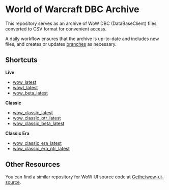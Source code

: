 # World of Warcraft DBC Archive

This repository serves as an archive of WoW DBC (DataBaseClient) files converted to CSV format for convenient access.

A daily workflow ensures that the archive is up-to-date and includes new files, and creates or updates [branches](https://github.com/Vladinator/wow-dbc-archive/branches/active) as necessary.

## Shortcuts

**Live**
- [wow_latest](https://github.com/Vladinator/wow-dbc-archive/tree/release/wow_latest)
- [wowt_latest](https://github.com/Vladinator/wow-dbc-archive/tree/release/wowt_latest)
- [wow_beta_latest](https://github.com/Vladinator/wow-dbc-archive/tree/release/wow_beta_latest)

**Classic**
- [wow_classic_latest](https://github.com/Vladinator/wow-dbc-archive/tree/release/wow_classic_latest)
- [wow_classic_ptr_latest](https://github.com/Vladinator/wow-dbc-archive/tree/release/wow_classic_ptr_latest)
- [wow_classic_beta_latest](https://github.com/Vladinator/wow-dbc-archive/tree/release/wow_classic_beta_latest)

**Classic Era**
- [wow_classic_era_latest](https://github.com/Vladinator/wow-dbc-archive/tree/release/wow_classic_era_latest)
- [wow_classic_era_ptr_latest](https://github.com/Vladinator/wow-dbc-archive/tree/release/wow_classic_era_ptr_latest)

## Other Resources

You can find a similar repository for WoW UI source code at [Gethe/wow-ui-source](https://github.com/Gethe/wow-ui-source).
